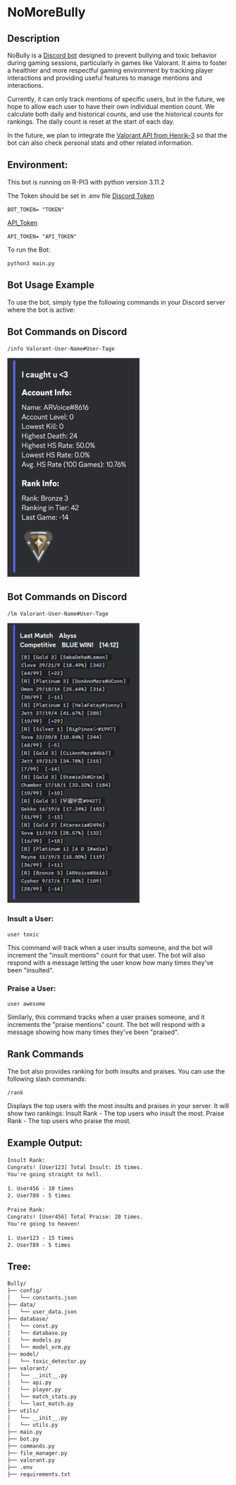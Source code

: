 # NoMoreBully

## Description
NoBully is a [Discord bot](https://discord.com/developers/docs/intro) designed to prevent bullying and toxic behavior during gaming sessions, particularly in games like Valorant.
It aims to foster a healthier and more respectful gaming environment by tracking player interactions and providing useful features to manage mentions and interactions.

Currently, it can only track mentions of specific users, but in the future, we hope to allow each user to have their own individual mention count.
We calculate both daily and historical counts, and use the historical counts for rankings. The daily count is reset at the start of each day.

In the future, we plan to integrate the [Valorant API from Henrik-3](https://github.com/Henrik-3/unofficial-valorant-api) so that the bot can also check personal stats and other related information.

## Environment:
This bot is running on R-PI3 with python version 3.11.2

The Token should be set in .env file
[Discord Token](https://discord.com/developers/docs/quick-start/getting-started)
```
BOT_TOKEN= "TOKEN"
```

[API_Token](https://github.com/Henrik-3/unofficial-valorant-api)
```
API_TOKEN= "API_TOKEN"
```

To run the Bot:
```
python3 main.py
```


## Bot Usage Example
To use the bot, simply type the following commands in your Discord server where the bot is active:

## Bot Commands on Discord
```
/info Valorant-User-Name#User-Tage
```
<p>
    <img src="https://github.com/Ian-I-Chien/Valorant-Discord-Bot/blob/main/pic/output_example.png" alt="Output Example" width="300"/>
</p>

## Bot Commands on Discord
```
/lm Valorant-User-Name#User-Tage
```
<p>
    <img src="https://github.com/Ian-I-Chien/Valorant-Discord-Bot/blob/main/pic/lm_output_example.png" alt="Output Example" width="300"/>
</p>



### Insult a User:
```
user toxic
```
This command will track when a user insults someone, and the bot will increment the "insult mentions" count for that user. The bot will also respond with a message letting the user know how many times they've been "insulted".

### Praise a User:
```
user awesome
```
Similarly, this command tracks when a user praises someone, and it increments the "praise mentions" count. The bot will respond with a message showing how many times they've been "praised".

## Rank Commands
The bot also provides ranking for both insults and praises. You can use the following slash commands:
```
/rank
```
Displays the top users with the most insults and praises in your server. It will show two rankings:
Insult Rank - The top users who insult the most.
Praise Rank - The top users who praise the most.

## Example Output:
```
Insult Rank:
Congrats! [User123] Total Insult: 15 times.
You're going straight to hell.

1. User456 - 10 times
2. User789 - 5 times

Praise Rank:
Congrats! [User456] Total Praise: 20 times.
You're going to heaven!

1. User123 - 15 times
2. User789 - 5 times

```

## Tree:
```
Bully/
├── config/
│   └── constants.json
├── data/
│   └── user_data.json
├── database/
│   └── const.py
│   └── database.py
│   └── models.py
│   └── model_orm.py
├── model/
│   └── toxic_detector.py
├── valorant/
│   └── __init__.py
│   └── api.py
│   └── player.py
│   └── match_stats.py
│   └── last_match.py
├── utils/
│   └── __init__.py
│   └── utils.py
├── main.py
├── bot.py
├── commands.py
├── file_manager.py
├── valorant.py
├── .env
├── requirements.txt
```
